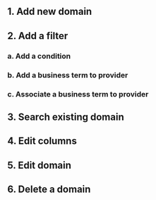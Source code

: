## 1. Add new domain


## 2. Add a filter

### a. Add a condition

### b. Add a business term to provider

### c. Associate a business term to provider


## 3. Search existing domain


## 4. Edit columns


## 5. Edit domain


## 6. Delete a domain
